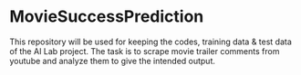 # MovieSuccessPrediction
This repository will be used for keeping the codes, training data &amp; test data of the AI Lab project. The task is to scrape movie trailer comments from youtube and analyze them to give the intended output. 
